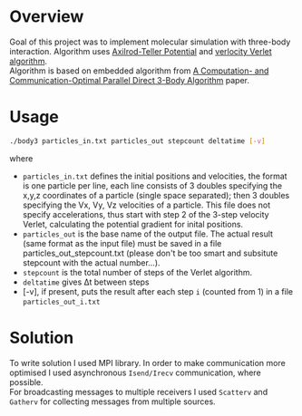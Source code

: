 # Overview
Goal of this project was to implement molecular simulation with three-body interaction.
Algorithm uses [Axilrod-Teller Potential](https://en.wikipedia.org/wiki/Axilrod%E2%80%93Teller_potential)
and [verlocity Verlet algorithm](https://en.wikipedia.org/wiki/Verlet_integration#Velocity_Verlet). <br/>
Algorithm is based on embedded algorithm from [A Computation- and Communication-Optimal Parallel Direct 3-Body Algorithm](https://www.researchgate.net/publication/282380541_A_Computation-_and_Communication-Optimal_Parallel_Direct_3-Body_Algorithm)
paper.
# Usage
```bash
./body3 particles_in.txt particles_out stepcount deltatime [-v]
```
where
- `particles_in.txt` defines the initial positions and velocities, the format is one particle per line, each line consists 
of 3 doubles specifying the x,y,z coordinates of a particle (single space separated); then 3 doubles specifying 
the Vx, Vy, Vz velocities of a particle. This file does not specify accelerations, thus start with step 2 of the 3-step velocity Verlet, calculating the potential gradient for inital positions.
- `particles_out` is the base name of the output file. The actual result (same format as the input file) must be saved in a file particles_out_stepcount.txt (please don't be too smart and subsitute stepcount with the actual number…).
- `stepcount` is the total number of steps of the Verlet algorithm.
- `deltatime` gives Δt between steps
- [-v], if present, puts the result after each step `i` (counted from 1) in a file `particles_out_i.txt`

# Solution
To write solution I used MPI library. In order to make communication more optimised I used asynchronous `Isend/Irecv` communication, where possible. <br/>
For broadcasting messages to multiple receivers I used `Scatterv` and `Gatherv` for collecting messages from multiple sources.

